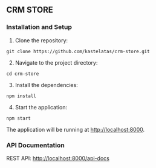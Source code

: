 ## CRM STORE

### Installation and Setup

1. Clone the repository:

```
git clone https://github.com/kastelatas/crm-store.git
```

2. Navigate to the project directory:

```
cd crm-store
```

3. Install the dependencies:
```
npm install
```

4. Start the application:

```
npm start
```

The application will be running at [http://localhost:8000](http://localhost:8000).

### API Documentation

REST API: [http://localhost:8000/api-docs](http://localhost:8000/api-docs)
```
